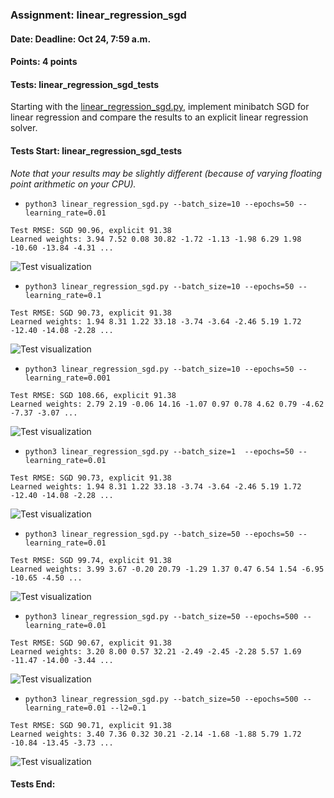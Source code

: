 ### Assignment: linear_regression_sgd
#### Date: Deadline: Oct 24, 7:59 a.m.
#### Points: 4 points
#### Tests: linear_regression_sgd_tests

Starting with the [linear_regression_sgd.py](https://github.com/ufal/npfl129/tree/past-2223/labs/02/linear_regression_sgd.py),
implement minibatch SGD for linear regression and compare the results to an
explicit linear regression solver.

#### Tests Start: linear_regression_sgd_tests
_Note that your results may be slightly different (because of varying floating point arithmetic on your CPU)._
- `python3 linear_regression_sgd.py --batch_size=10 --epochs=50 --learning_rate=0.01`
```
Test RMSE: SGD 90.96, explicit 91.38
Learned weights: 3.94 7.52 0.08 30.82 -1.72 -1.13 -1.98 6.29 1.98 -10.60 -13.84 -4.31 ...
```
![Test visualization](//ufal.mff.cuni.cz/~straka/courses/npfl129/2223/tasks/figures/linear_regression_sgd_1.svgz)
- `python3 linear_regression_sgd.py --batch_size=10 --epochs=50 --learning_rate=0.1`
```
Test RMSE: SGD 90.73, explicit 91.38
Learned weights: 1.94 8.31 1.22 33.18 -3.74 -3.64 -2.46 5.19 1.72 -12.40 -14.08 -2.28 ...
```
![Test visualization](//ufal.mff.cuni.cz/~straka/courses/npfl129/2223/tasks/figures/linear_regression_sgd_2.svgz)
- `python3 linear_regression_sgd.py --batch_size=10 --epochs=50 --learning_rate=0.001`
```
Test RMSE: SGD 108.66, explicit 91.38
Learned weights: 2.79 2.19 -0.06 14.16 -1.07 0.97 0.78 4.62 0.79 -4.62 -7.37 -3.07 ...
```
![Test visualization](//ufal.mff.cuni.cz/~straka/courses/npfl129/2223/tasks/figures/linear_regression_sgd_3.svgz)
- `python3 linear_regression_sgd.py --batch_size=1  --epochs=50 --learning_rate=0.01`
```
Test RMSE: SGD 90.73, explicit 91.38
Learned weights: 1.94 8.31 1.22 33.18 -3.74 -3.64 -2.46 5.19 1.72 -12.40 -14.08 -2.28 ...
```
![Test visualization](//ufal.mff.cuni.cz/~straka/courses/npfl129/2223/tasks/figures/linear_regression_sgd_4.svgz)
- `python3 linear_regression_sgd.py --batch_size=50 --epochs=50 --learning_rate=0.01`
```
Test RMSE: SGD 99.74, explicit 91.38
Learned weights: 3.99 3.67 -0.20 20.79 -1.29 1.37 0.47 6.54 1.54 -6.95 -10.65 -4.50 ...
```
![Test visualization](//ufal.mff.cuni.cz/~straka/courses/npfl129/2223/tasks/figures/linear_regression_sgd_5.svgz)
- `python3 linear_regression_sgd.py --batch_size=50 --epochs=500 --learning_rate=0.01`
```
Test RMSE: SGD 90.67, explicit 91.38
Learned weights: 3.20 8.00 0.57 32.21 -2.49 -2.45 -2.28 5.57 1.69 -11.47 -14.00 -3.44 ...
```
![Test visualization](//ufal.mff.cuni.cz/~straka/courses/npfl129/2223/tasks/figures/linear_regression_sgd_6.svgz)
- `python3 linear_regression_sgd.py --batch_size=50 --epochs=500 --learning_rate=0.01 --l2=0.1`
```
Test RMSE: SGD 90.71, explicit 91.38
Learned weights: 3.40 7.36 0.32 30.21 -2.14 -1.68 -1.88 5.79 1.72 -10.84 -13.45 -3.73 ...
```
![Test visualization](//ufal.mff.cuni.cz/~straka/courses/npfl129/2223/tasks/figures/linear_regression_sgd_7.svgz)
#### Tests End:
